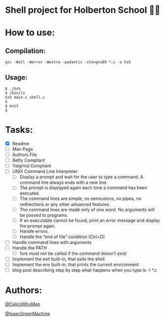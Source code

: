 # Shell project for Holberton School :mage_man:

# How to use:

## Compilation:
```
gcc -Wall -Werror -Wextra -pedantic -std=gnu89 *.c -o hsh
```

## Usage:
```
$ ./hsh
$ /bin/ls
hsh main.c shell.c
$
$ exit
$
```
# Tasks:
- [x] Readme
- [ ] Man Page
- [ ] Authors File
- [ ] Betty Compliant
- [ ] Valgrind Compliant
- [ ] UNIX Command Line Interpreter
  - [ ] Display a prompt and wait for the user to type a command. A command line always ends with a new line.
  - [ ] The prompt is displayed again each time a command has been executed.
  - [ ] The command lines are simple, no semicolons, no pipes, no redirections or any other advanced features.
  - [ ] The command lines are made only of one word. No arguments will be passed to programs.
  - [ ] If an executable cannot be found, print an error message and display the prompt again.
  - [ ] Handle errors.
  - [ ] Handle the “end of file” condition (Ctrl+D)
- [ ] Handle command lines with arguments
- [ ] Handle the PATH
  - [ ] fork must not be called if the command doesn’t exist
- [ ] Implement the exit built-in, that exits the shell
- [ ] Implement the env built-in, that prints the current environment
- [ ] blog post describing step by step what happens when you type ls -l *.c

# Authors:
[@CalicoWhoMan](https://github.com/CalicoWhoMan)

[@IsaacGreenMachine](https://github.com/IsaacGreenMachine)
